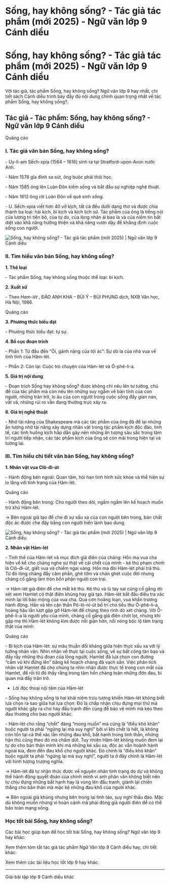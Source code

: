 # Sống, hay không sống? - Tác giả tác phẩm (mới 2025) - Ngữ văn lớp 9 Cánh diều

# Sống, hay không sống? - Tác giả tác phẩm (mới 2025) - Ngữ văn lớp 9 Cánh diều

Với tác giả, tác phẩm Sống, hay không sống? Ngữ văn lớp 9 hay nhất, chi tiết sách Cánh diều trình bày đầy đủ nội dung chính quan trọng nhất về tác phẩm Sống, hay không sống?.

## Tác giả - Tác phẩm: Sống, hay không sống? - Ngữ văn lớp 9 Cánh diều

Quảng cáo

### **I. Tác giả văn bản Sống, hay không sống?**

\- Uy-li-am Sếch-xpia (1564 – 1616) sinh ra tại Stratford-upon-Avon nước Anh.

\- Năm 1578 gia đình sa sút, ông buộc phải thôi học.

\- Năm 1585 ông lên Luân Đôn kiếm sống và bắt đầu sự nghiệp nghệ thuật.

\- Năm 1612 ông rời Luân Đôn về quê sinh sống.

\- U. Sếch-xpia viết hơn 40 vở kịch, tất cả đều dưới dạng thơ và được chia thành ba loại: hài kịch, bi kịch và kịch lịch sử. Tác phẩm của ông là tiếng nói của lương tri tiến bộ, của tự do, của lòng nhân ái bao la và của niềm tin bất diệt vào khả năng hướng thiện và khả năng vươn dậy để khẳng định cuộc sống con người.

![Sống, hay không sống? - Tác giả tác phẩm \(mới 2025\) | Ngữ văn lớp 9 Cánh diều](https://vietjack.com/soan-van-lop-9-cd/images/tac-gia-tac-pham-song-hay-khong-song-236328.PNG)

### **II. Tìm hiểu văn bản Sống, hay không sống?**

**1\. Thể loại**

\- Tác phẩm Sống, hay không sống thuộc thể loại: bi kịch.

**2\. Xuất xứ**

\- Theo _Ham-lét_ , ĐÀO ANH KHA – BÙI Ý – BÙI PHỤNG dịch, NXB Văn học, Hà Nội, 1986.

Quảng cáo

**3\. Phương thức biểu đạt**

\- Phương thức biểu đạt: tự sự.

**4\. Bố cục đoạn trích**

\- Phần 1: Từ đầu đến “Ôi, gánh nặng của tội ác”: Sự dò la của nhà vua về tình tình của Hăm-lét.

\- Phần 2: Còn lại: Cuộc trò chuyện của Hăm-lét và Ô-phê-li-a.

**5\. Giá trị nội dung**

\- Đoạn trích Sống hay không sống? được không chỉ nêu lên tư tưởng, chủ đề của tác phẩm mà còn nêu lên những suy ngẫm về bản tính của con người, những trăn trở, lo âu của con người trong cuộc sống đầy gian nan, vất vả, những rủi ro vẫn đang thường trực xảy ra. 

**6\. Giá trị nghệ thuật**

\- Nhờ tài năng của Shakespeare mà các tác phẩm của ông đã để lại những ấn tượng nhờ tài năng xây dựng nhân vật trong tác phẩm kịch độc đáo, tinh tế, các tình huống kịch hấp dẫn gây nên những ấn tượng sâu sắc trong tâm trí người tiếp nhận, các tác phẩm kịch của ông sẽ còn mãi trong hiện tại và tương lai.

### **III. Tìm hiểu chi tiết văn bản Sống, hay không sống?**

**1\. Nhân vật vua Clô-đi-út**

\- Hành động bên ngoài: Quan tâm, hỏi han tình hình sức khỏe và thể hiện sự lo lắng với tình trạng của Hăm-lét.

Quảng cáo

\- Hành động bên trong: Cho người theo dõi, ngấm ngầm lên kế hoạch muốn trừ khử Hăm-lét.

→ Bên ngoài giả tạo để che đi sự xấu xa của con người bên trong, bản chất độc ác được che đậy bằng con người hiền lành bao dung.

![Sống, hay không sống? - Tác giả tác phẩm \(mới 2025\) | Ngữ văn lớp 9 Cánh diều](https://vietjack.com/soan-van-lop-9-cd/images/tac-gia-tac-pham-song-hay-khong-song-236329.PNG)

**2\. Nhân vật Hăm-lét**

\- Tình thế của Hăm-lét và mục đích giả điên của chàng: Hồn ma vua cha hiện về kể cho chàng nghe sự thật về cái chết của mình - kẻ thủ phạm chính là Clô-đi-út, giết vua và chiếm ngai vàng. Hồn ma đòi Hăm-lét phải trả thù. Từ đó lòng chàng đầy căm phẫn, ghê tởm và chán ghét cuộc đời nhưng chàng cố gắng làm tròn bổn phận người con trai.

→ Hăm-lét giả điên để che mắt kẻ thù. Kẻ thù và lũ tay sai cũng cố gắng dò xét xem Hamlet có thật điên khùng hay giả tạo. Hăm-lét bắt đầu điều tra xác minh lại lời báo mộng của vua cha. Qua cơn hoảng loạn, vua khẩn trương hành động. Hắn và tên cận thần Pô-lô-ni-út bố trí cho tiểu thư Ô-phê-li-a, hoàng hậu lần lượt gặp gỡ Hăm-lét để chúng theo rình dò xét chàng. Với Ô-phê-li-a là người yêu của mình, chàng cố gắng giả điên chót lọt, nhưng khi gặp mẹ thì Hăm-lét không kìm được nỗi giận hờn, nổi nóng bộc lộ tâm trạng thật của mình

Quảng cáo

\- Bi kịch của Hăm-lét: sự mâu thuẫn đối kháng giữa hiện thực xấu xa với lý tưởng nhân văn. Nhìn nhận về thực tại cuộc sống, về sự bất công tàn bạo và đầy rẫy những thủ đoạn của lòng người, Hamlet đã lựa chọn con đường “cầm vũ khí đứng lên” bằng kế hoạch chàng đã vạch sẵn. Việc phân tích nhân vật Hamlet đã cho chúng ta nhìn nhận được thực tế trong con mắt của Hamlet, để rồi từ đó thấy rằng trong tâm hồn chàng toàn những đớn đau, bi quan mà đầy trăn trở.

* Lời độc thoại nội tâm của Hăm-lét

\- Sống hay không sống là hai khái niệm trừu tượng khiến Hăm-lét không biết lựa chọn ra sao giữa hai lựa chọn: Đó là chấp nhận chịu đựng mọi thứ mà người khác gây ra cho hay đấu tranh đến cùng để bảo vệ mình mà kéo theo đau thương cho bao người khác.

\- Hăm-lét cho rằng “chết” đáng “mong muốn” mà cũng là “điều khó khăn” buộc người ta phải “ngừng lại mà suy nghĩ” bởi vì khi chết là hết, là không còn tồn tại cả thể xác lẫn những đau khổ, bất hạnh trong tinh thần, những hận thù cũng theo đó mà chấm dứt. Tuy nhiên Hăm-lét không muốn đem lại tự do cho bản thân mình khi mà những kẻ xấu xa, độc ác vẫn hoành hành ngoài kia, đem đến đau khổ cho người khác. Đó chính là “điều khó khăn” buộc người ta phải “ngừng lại mà suy nghĩ”, người ta ở đây chính là Hăm-lét với hình tượng trượng nghĩa.

→ Hăm-lét đã tự nhận thức được về nguyên nhân tình trạng do dự và không thể hành động quyết đoán của chính mình vì anh phân vân không biết nên tự chịu đựng những bất hạnh hay là vùng lên đấu tranh, giành lại chiến thắng cho bản thân mà mặc kệ những đau khổ của người khác.

=> Bên ngoài giả khùng nhưng bên trong lại tỉnh táo, suy nghĩ thấu đáo. Mặc dù không muốn nhưng vì hoàn cảnh mà phải đóng giả người điên để có thể bảo toàn mạng sống.

### **Học tốt bài Sống, hay không sống?**

Các bài học giúp bạn để học tốt bài Sống, hay không sống? Ngữ văn lớp 9 hay khác:

Xem thêm tóm tắt tác giả tác phẩm Ngữ Văn lớp 9 Cánh diều hay, chi tiết khác:

Xem thêm các tài liệu học tốt lớp 9 hay khác:

* * *

Giải bài tập lớp 9 Cánh diều khác
